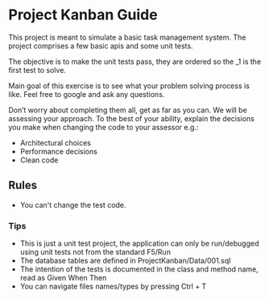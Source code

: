 # Project Kanban Guide

This project is meant to simulate a basic task management system. The project comprises a few basic apis and some unit tests.

The objective is to make the unit tests pass, they are ordered so the _1 is the first test to solve.

Main goal of this exercise is to see what your problem solving process is like. Feel free to google and ask any questions.

Don’t worry about completing them all, get as far as you can. We will be assessing your approach. To the best of your ability, explain the decisions you make when changing the code to your assessor e.g.: 

 - Architectural choices 
 - Performance decisions 
 - Clean code 

## Rules
- You can't change the test code.

### Tips
- This is just a unit test project, the application can only be run/debugged using unit tests not from the standard F5/Run 
- The database tables are defined in ProjectKanban/Data/001.sql
- The intention of the tests is documented in the class and method name, read as Given When Then 
- You can navigate files names/types by pressing Ctrl + T
